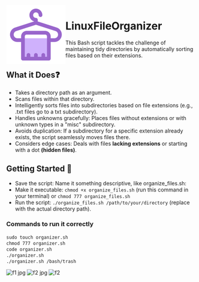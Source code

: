 
<img src="images/logo.svg" align="left" />

# LinuxFileOrganizer 

This Bash script tackles the challenge of maintaining tidy directories by automatically sorting files based on their extensions.
## What it Does❓
- Takes a directory path as an argument.
- Scans files within that directory.
- Intelligently sorts files into subdirectories based on file extensions (e.g., .txt files go to a txt subdirectory).
- Handles unknowns gracefully: Places files without extensions or with unknown types in a "misc" subdirectory.
- Avoids duplication: If a subdirectory for a specific extension already exists, the script seamlessly moves files there.
- Considers edge cases: Deals with files **lacking extensions** or starting with a dot **(hidden files)**.

## Getting Started 🚀
- Save the script: Name it something descriptive, like organize_files.sh: 
- Make it executable: `chmod +x organize_files.sh` (run this command in your terminal) or `chmod 777 organize_files.sh`
- Run the script: `./organize_files.sh /path/to/your/directory` (replace with the actual directory path).
### Commands to run it correctly
```shell
sudo touch organizer.sh
chmod 777 organizer.sh
code organizer.sh
./organizer.sh
./organizer.sh /bash/trash
```
![f1 jpg](https://github.com/Reemaa828/LinuxFileOrganizer/assets/112731236/b0c54284-0193-4fcd-ad50-28ffcc3cffcb)
![f2 jpg](https://github.com/Reemaa828/LinuxFileOrganizer/assets/112731236/2dc1e07e-049c-49d9-a41f-8384b28179c3)
![f2](https://github.com/Reemaa828/LinuxFileOrganizer/assets/112731236/9ba3b1e1-6824-40bb-bf68-9e6cbac838cf)
